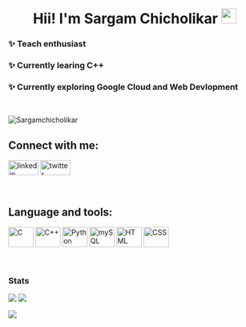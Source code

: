 <h1 align="center" >  Hii! I'm Sargam Chicholikar <img src="https://images.emojiterra.com/google/noto-emoji/unicode-15/animated/1f44b.gif" width="30px">  </h1>

### ✨ Teach enthusiast
### ✨ Currently learing C++
### ✨ Currently exploring Google Cloud and Web Devlopment
<br>
<p align="left"> <img src="https://komarev.com/ghpvc/?username=Sargamchicholikar&label=Profile%20views&color=blueviolet&style=flat" alt="Sargamchicholikar" /> </p>
<h2 align="left"> Connect with me: </h2>
<p aling="left">
<a href="https://www.linkedin.com/in/sargam-chicholikar-aa61a824b" target="blank"><img align="center" src="https://img.shields.io/badge/LinkedIn-0077B5?style=for-the-badge&logo=linkedin&logoColor=white" alt="linkedin" height="30" width="60" /></a>
<a href="https://twitter.com/Sargam22?t=H5K4Vg5TUM8-Nl1UnkTa3A&s=08" target="blank"><img align="center" src="https://img.shields.io/badge/Twitter-1DA1F2?style=for-the-badge&logo=twitter&logoColor=white" alt="twitter" height="30" width="60" /></a> 
</p> <br>

<h2 align="left">Language and tools: </h2>
<p align="left">
    <a href="https://www.geeksforgeeks.org/c-language-introduction/" target="blank"><img src="https://img.shields.io/badge/c-%2300599C.svg?style=for-the-badge&logo=c&logoColor=white" alt="C" height="40" width="50"/></a>
    <a href="https://www.w3schools.com/cpp/cpp_intro.asp" target="blank"><img src="https://img.shields.io/badge/c++-%2300599C.svg?style=for-the-badge&logo=c%2B%2B&logoColor=white" alt="C++" height="40" width="50" /></a>
    <a href="https://www.w3schools.com/python/" target="blank"><img src="https://img.shields.io/badge/python-3670A0?style=for-the-badge&logo=python&logoColor=ffdd54" alt="Python" height="40" width="50" /></a>
    <a href="https://www.w3schools.com/MySQL/default.asp" target="blank"><img src="https://img.shields.io/badge/mysql-%2300f.svg?style=for-the-badge&logo=mysql&logoColor=white" alt="mySQL" height="40" width="50" /></a>
    <a href="https://www.w3schools.com/html/" target="blank"><img src="https://img.shields.io/badge/html5-%23E34F26.svg?style=for-the-badge&logo=html5&logoColor=white" alt="HTML" height="40" width="50" /></a>
    <a href="https://www.w3schools.com/css/" target="blank"><img src="https://img.shields.io/badge/css3-%231572B6.svg?style=for-the-badge&logo=css3&logoColor=white" alt="CSS" height="40" width="50" /></a>    
</p><br>

###  Stats
<p >
  <img align="" src="http://github-profile-summary-cards.vercel.app/api/cards/stats?username=Sargamchicholikar&theme=radical" />
   <img align="" src="https://github-readme-streak-stats.herokuapp.com?user=Sargamchicholikar&theme=tokyonight" />
</p>

<p>
  <img align ="" src = "https://github-readme-stats.vercel.app/api/top-langs/?username=Sargamchicholikar&layout=compact&theme=radical"/>
</p>

<!--
**Sargamchicholikar/Sargamchicholikar** is a ✨ _special_ ✨ repository because its `README.md` (this file) appears on your GitHub profile.

Here are some ideas to get you started:

- 🔭 I’m currently working on ...
- 🌱 I’m currently learning ...
- 👯 I’m looking to collaborate on ...
- 🤔 I’m looking for help with ...
- 💬 Ask me about ...
- 📫 How to reach me: ...
- 😄 Pronouns: ...
- ⚡ Fun fact: ...
-->
